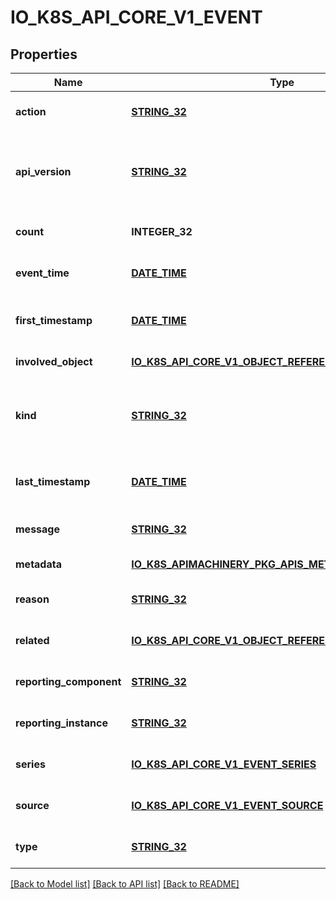 # IO_K8S_API_CORE_V1_EVENT

## Properties
Name | Type | Description | Notes
------------ | ------------- | ------------- | -------------
**action** | [**STRING_32**](STRING_32.md) | What action was taken/failed regarding to the Regarding object. | [optional] [default to null]
**api_version** | [**STRING_32**](STRING_32.md) | APIVersion defines the versioned schema of this representation of an object. Servers should convert recognized schemas to the latest internal value, and may reject unrecognized values. More info: https://git.k8s.io/community/contributors/devel/sig-architecture/api-conventions.md#resources | [optional] [default to null]
**count** | **INTEGER_32** | The number of times this event has occurred. | [optional] [default to null]
**event_time** | [**DATE_TIME**](DATE_TIME.md) | MicroTime is version of Time with microsecond level precision. | [optional] [default to null]
**first_timestamp** | [**DATE_TIME**](DATE_TIME.md) | Time is a wrapper around time.Time which supports correct marshaling to YAML and JSON.  Wrappers are provided for many of the factory methods that the time package offers. | [optional] [default to null]
**involved_object** | [**IO_K8S_API_CORE_V1_OBJECT_REFERENCE**](io.k8s.api.core.v1.ObjectReference.md) |  | [default to null]
**kind** | [**STRING_32**](STRING_32.md) | Kind is a string value representing the REST resource this object represents. Servers may infer this from the endpoint the client submits requests to. Cannot be updated. In CamelCase. More info: https://git.k8s.io/community/contributors/devel/sig-architecture/api-conventions.md#types-kinds | [optional] [default to null]
**last_timestamp** | [**DATE_TIME**](DATE_TIME.md) | Time is a wrapper around time.Time which supports correct marshaling to YAML and JSON.  Wrappers are provided for many of the factory methods that the time package offers. | [optional] [default to null]
**message** | [**STRING_32**](STRING_32.md) | A human-readable description of the status of this operation. | [optional] [default to null]
**metadata** | [**IO_K8S_APIMACHINERY_PKG_APIS_META_V1_OBJECT_META**](io.k8s.apimachinery.pkg.apis.meta.v1.ObjectMeta.md) |  | [default to null]
**reason** | [**STRING_32**](STRING_32.md) | This should be a short, machine understandable string that gives the reason for the transition into the object&#39;s current status. | [optional] [default to null]
**related** | [**IO_K8S_API_CORE_V1_OBJECT_REFERENCE**](io.k8s.api.core.v1.ObjectReference.md) |  | [optional] [default to null]
**reporting_component** | [**STRING_32**](STRING_32.md) | Name of the controller that emitted this Event, e.g. &#x60;kubernetes.io/kubelet&#x60;. | [optional] [default to null]
**reporting_instance** | [**STRING_32**](STRING_32.md) | ID of the controller instance, e.g. &#x60;kubelet-xyzf&#x60;. | [optional] [default to null]
**series** | [**IO_K8S_API_CORE_V1_EVENT_SERIES**](io.k8s.api.core.v1.EventSeries.md) |  | [optional] [default to null]
**source** | [**IO_K8S_API_CORE_V1_EVENT_SOURCE**](io.k8s.api.core.v1.EventSource.md) |  | [optional] [default to null]
**type** | [**STRING_32**](STRING_32.md) | Type of this event (Normal, Warning), new types could be added in the future | [optional] [default to null]

[[Back to Model list]](../README.md#documentation-for-models) [[Back to API list]](../README.md#documentation-for-api-endpoints) [[Back to README]](../README.md)


